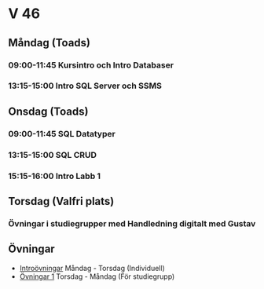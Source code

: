 # V 46

## Måndag (Toads)
### 09:00-11:45 Kursintro och Intro Databaser
### 13:15-15:00 Intro SQL Server och SSMS
## Onsdag (Toads)
### 09:00-11:45 SQL Datatyper
### 13:15-15:00 SQL CRUD
### 15:15-16:00 Intro Labb 1
## Torsdag (Valfri plats)
### Övningar i studiegrupper med Handledning digitalt med Gustav

## Övningar
* [Introövningar](./IntroÖvningar.md) Måndag - Torsdag (Individuell)
* [Övningar 1](%C3%96vningar1.md) Torsdag - Måndag (För studiegrupp)